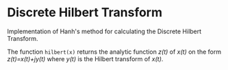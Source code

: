 # Discrete Hilbert Transform
Implementation of Hanh's method for calculating the Discrete Hilbert Transform.

The function ``hilbert(x)`` returns the analytic function _z(t)_ of _x(t)_ on the form _z(t)=x(t)+jy(t)_ where _y(t)_ is the Hilbert transform of _x(t)_.
